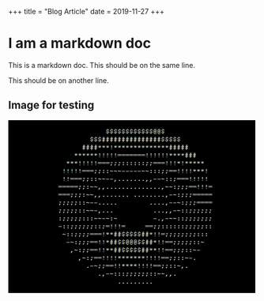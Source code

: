 +++
title = "Blog Article"
date = 2019-11-27
+++

# I am a markdown doc
This is a markdown doc.
This should be on the same line.

This should be on another line.

## Image for testing
![image alt text](./spinning_doghnut.gif)
